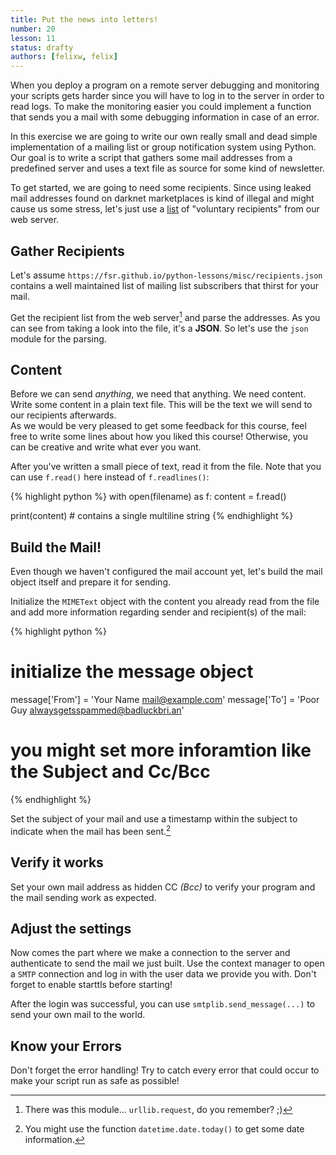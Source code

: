 ```yaml
---
title: Put the news into letters!
number: 20
lesson: 11
status: drafty
authors: [felixw, felix]
---
```


When you deploy a program on a remote server debugging and monitoring your scripts gets harder since you will have to log in to the server in order to read logs.
To make the monitoring easier you could implement a function that sends you a mail with some debugging information in case of an error.

In this exercise we are going to write our own really small and dead simple implementation of a mailing list or group notification system using Python.
Our goal is to write a script that gathers some mail addresses from a predefined server and uses a text file as source for some kind of newsletter.

To get started, we are going to need some recipients. Since using leaked mail addresses found on darknet marketplaces is kind of illegal and might cause us some stress, let's just use a [list](https://fsr.github.io/python-lessons/misc/recipients.json) of "voluntary recipients" from our web server.


## Gather Recipients

Let's assume `https://fsr.github.io/python-lessons/misc/recipients.json` contains a well maintained list of mailing list subscribers that thirst for your mail.

Get the recipient list from the web server[^urllib] and parse the addresses. As you can see from taking a look into the file, it's a __JSON__. So let's use the `json` module for the parsing.

[^urllib]:
    There was this module... `urllib.request`, do you remember? ;)

## Content

Before we can send _anything_, we need that anything. We need content. Write some content in a plain text file. This will be the text we will send to our recipients afterwards.  
As we would be very pleased to get some feedback for this course, feel free to write some lines about how you liked this course! Otherwise, you can be creative and write what ever you want.

After you've written a small piece of text, read it from the file. Note that you can use `f.read()` here instead of `f.readlines()`:

{% highlight python %}
with open(filename) as f:
    content = f.read()

print(content)  # contains a single multiline string
{% endhighlight %}

## Build the Mail!

Even though we haven't configured the mail account yet, let's build the mail object itself and prepare it for sending.

Initialize the `MIMEText` object with the content you already read from the file and add more information regarding sender and recipient(s) of the mail:

{% highlight python %}
# initialize the message object

message['From'] = 'Your Name <mail@example.com>'
message['To'] = 'Poor Guy <alwaysgetsspammed@badluckbri.an>'
# you might set more inforamtion like the Subject and Cc/Bcc
{% endhighlight %}

Set the subject of your mail and use a timestamp within the subject to indicate when the mail has been sent.[^time]

[^time]:
    You might use the function `datetime.date.today()` to get some date information.

## Verify it works

Set your own mail address as hidden CC _(Bcc)_ to verify your program and the mail sending work as expected.

## Adjust the settings

Now comes the part where we make a connection to the server and authenticate to send the mail we just built.
Use the context manager to open a `SMTP` connection and log in with the user data we provide you with. Don't forget to enable starttls before starting!

After the login was successful, you can use `smtplib.send_message(...)` to send your own mail to the world.

## Know your Errors

Don't forget the error handling! Try to catch every error that could occur to make your script run as safe as possible!
